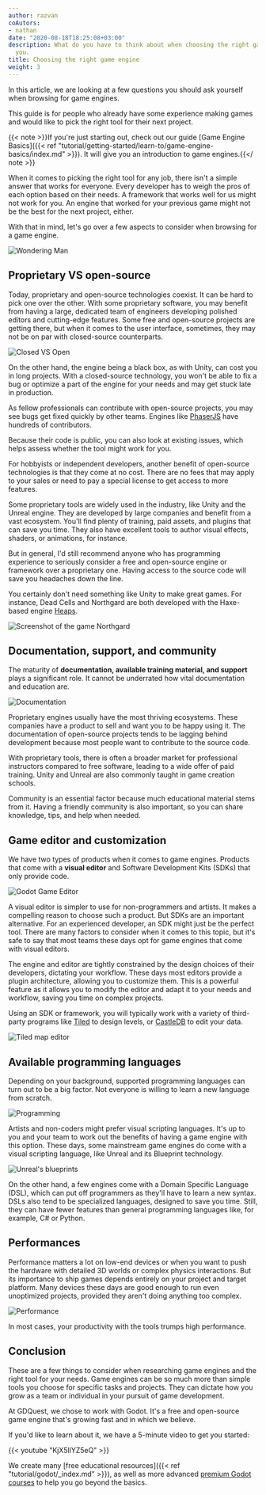 ```yaml
---
author: razvan
coAutors:
- nathan
date: "2020-08-18T18:25:08+03:00"
description: What do you have to think about when choosing the right game engine for
  you.
title: Choosing the right game engine
weight: 3
---
```


In this article, we are looking at a few questions you should ask yourself when browsing for game engines.

This guide is for people who already have some experience making games and would like to pick the right tool for their next project.

{{< note >}}If you're just starting out, check out our guide [Game Engine Basics]({{< ref "tutorial/getting-started/learn-to/game-engine-basics/index.md" >}}). It will give you an introduction to game engines.{{</ note >}}

When it comes to picking the right tool for any job, there isn't a simple answer that works for everyone. Every developer has to weigh the pros of each option based on their needs. A framework that works well for us might not work for you. An engine that worked for your previous game might not be the best for the next project, either.

With that in mind, let's go over a few aspects to consider when browsing for a game engine.

![Wondering Man](wondering.jpg)

## Proprietary VS open-source

Today, proprietary and open-source technologies coexist. It can be hard to pick one over the other. With some proprietary software, you may benefit from having a large, dedicated team of engineers developing polished editors and cutting-edge features. Some free and open-source projects are getting there, but when it comes to the user interface, sometimes, they may not be on par with closed-source counterparts.

![Closed VS Open](closed-open.jpg)

On the other hand, the engine being a black box, as with Unity, can cost you in long projects. With a closed-source technology, you won't be able to fix a bug or optimize a part of the engine for your needs and may get stuck late in production. 

As fellow professionals can contribute with open-source projects, you may see bugs get fixed quickly by other teams. Engines like [PhaserJS](https://github.com/photonstorm/phaser) have hundreds of contributors.

Because their code is public, you can also look at existing issues, which helps assess whether the tool might work for you.

For hobbyists or independent developers, another benefit of open-source technologies is that they come at no cost. There are no fees that may apply to your sales or need to pay a special license to get access to more features.

Some proprietary tools are widely used in the industry, like Unity and the Unreal engine. They are developed by large companies and benefit from a vast ecosystem. You'll find plenty of training, paid assets, and plugins that can save you time. They also have excellent tools to author visual effects, shaders, or animations, for instance.

But in general, I'd still recommend anyone who has programming experience to seriously consider a free and open-source engine or framework over a proprietary one. Having access to the source code will save you headaches down the line.

You certainly don't need something like Unity to make great games. For instance, Dead Cells and Northgard are both developed with the Haxe-based engine [Heaps](https://heaps.io/).

![Screenshot of the game Northgard](northgard.jpg)

## Documentation, support, and community

The maturity of **documentation, available training material, and support** plays a significant role. It cannot be underrated how vital documentation and education are.

![Documentation](blueprints.jpg)

Proprietary engines usually have the most thriving ecosystems. These companies have a product to sell and want you to be happy using it. The documentation of open-source projects tends to be lagging behind development because most people want to contribute to the source code.

With proprietary tools, there is often a broader market for professional instructors compared to free software, leading to a wide offer of paid training. Unity and Unreal are also commonly taught in game creation schools.

Community is an essential factor because much educational material stems from it. Having a friendly community is also important, so you can share knowledge, tips, and help when needed.

## Game editor and customization

We have two types of products when it comes to game engines. Products that come with a **visual editor** and Software Development Kits (SDKs) that only provide code.

![Godot Game Editor](godot-engine.png)

A visual editor is simpler to use for non-programmers and artists. It makes a compelling reason to choose such a product. But SDKs are an important alternative. For an experienced developer, an SDK might just be the perfect tool. There are many factors to consider when it comes to this topic, but it's safe to say that most teams these days opt for game engines that come with visual editors.

The engine and editor are tightly constrained by the design choices of their developers, dictating your workflow. These days most editors provide a plugin architecture, allowing you to customize them. This is a powerful feature as it allows you to modify the editor and adapt it to your needs and workflow, saving you time on complex projects.

Using an SDK or framework, you will typically work with a variety of third-party programs like [Tiled](https://www.mapeditor.org/) to design levels, or [CastleDB](http://castledb.org/) to edit your data.

![Tiled map editor](tiled.png)

## Available programming languages

Depending on your background, supported programming languages can turn out to be a big factor. Not everyone is willing to learn a new language from scratch.

![Programming](programming.jpg)

Artists and non-coders might prefer visual scripting languages. It's up to you and your team to work out the benefits of having a game engine with this option. These days, some mainstream game engines do come with a visual scripting language, like Unreal and its Blueprint technology.

![Unreal's blueprints](unreal-blueprint.png)

On the other hand, a few engines come with a Domain Specific Language (DSL), which can put off programmers as they'll have to learn a new syntax. DSLs also tend to be specialized languages, designed to save you time. Still, they can have fewer features than general programming languages like, for example, C# or Python.

## Performances

Performance matters a lot on low-end devices or when you want to push the hardware with detailed 3D worlds or complex physics interactions. But its importance to ship games depends entirely on your project and target platform. Many devices these days are good enough to run even unoptimized projects, provided they aren't doing anything too complex.

![Performance](speed.jpg)

In most cases, your productivity with the tools trumps high performance.

## Conclusion

These are a few things to consider when researching game engines and the right tool for your needs. Game engines can be so much more than simple tools you choose for specific tasks and projects. They can dictate how you grow as a team or individual in your pursuit of game development.

At GDQuest, we chose to work with Godot. It's a free and open-source game engine that's growing fast and in which we believe.

If you'd like to learn about it, we have a 5-minute video to get you started:

{{< youtube "KjX5llYZ5eQ" >}}

We create many [free educational resources]({{< ref "tutorial/godot/_index.md" >}}), as well as more advanced [premium Godot courses](https://gdquest.mavenseed.com) to help you go beyond the basics.

